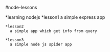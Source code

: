 #node-lessons

*learning nodejs
    *lesson1
      a simple express app
    
    *lesson2
      a simple app which get info from query
    
    *lesson3
      a simple node js spider app
